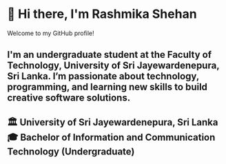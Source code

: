 # 👋 Hi there, I'm Rashmika Shehan

Welcome to my GitHub profile!  

I'm an undergraduate student at the **Faculty of Technology, University of Sri Jayewardenepura, Sri Lanka**. I’m passionate about technology, programming, and learning new skills to build creative software solutions.
---
🏛️ University of Sri Jayewardenepura, Sri Lanka
🎓 Bachelor of Information and Communication Technology (Undergraduate)
---
